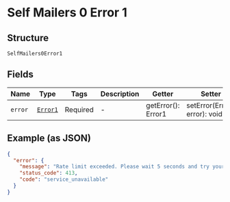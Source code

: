 
# Self Mailers 0 Error 1

## Structure

`SelfMailers0Error1`

## Fields

| Name | Type | Tags | Description | Getter | Setter |
|  --- | --- | --- | --- | --- | --- |
| `error` | [`Error1`](../../doc/models/error-1.md) | Required | - | getError(): Error1 | setError(Error1 error): void |

## Example (as JSON)

```json
{
  "error": {
    "message": "Rate limit exceeded. Please wait 5 seconds and try your request again.",
    "status_code": 413,
    "code": "service_unavailable"
  }
}
```

